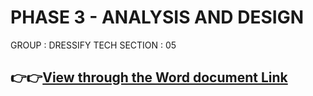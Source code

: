 # PHASE 3 - ANALYSIS AND DESIGN
GROUP : DRESSIFY TECH
SECTION : 05

## 👉👉[View through the Word document Link](https://1drv.ms/w/c/47b26a047cbae1be/ETh690GzWhVIuEhsfexK344BOZlaz1Q4oUL9mtSgc4dOAA?e=nr3YYo)
